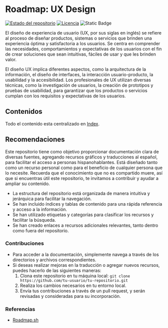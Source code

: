 # Roadmap: UX Design

[![Estado del repositorio](https://img.shields.io/badge/Estado-Activo-brightgreen.svg)](https://github.com/tyronejosee/roadmap_ux_design)
[![Licencia](https://img.shields.io/badge/Licencia-MIT-blue.svg)](https://opensource.org/licenses/MIT)
![Static Badge](https://img.shields.io/badge/pruebas-ready)

El diseño de experiencia de usuario (UX, por sus siglas en inglés) se refiere al proceso de diseñar productos, sistemas o servicios que brinden una experiencia óptima y satisfactoria a los usuarios. Se centra en comprender las necesidades, comportamientos y expectativas de los usuarios con el fin de crear soluciones que sean intuitivas, fáciles de usar y que les brinden valor.

El diseño UX implica diferentes aspectos, como la arquitectura de la información, el diseño de interfaces, la interacción usuario-producto, la usabilidad y la accesibilidad. Los profesionales de UX utilizan diversas técnicas, como la investigación de usuarios, la creación de prototipos y pruebas de usabilidad, para garantizar que los productos o servicios cumplan con los requisitos y expectativas de los usuarios.

## Contenidos

Todo el contenido esta centralizado en [Index](english/index.md).
## Recomendaciones

Este repositorio tiene como objetivo proporcionar documentación clara de diversas fuentes, agregando recursos gráficos y traducciones al español, para facilitar el acceso a personas hispanohablantes. Está diseñado tanto como un recurso personal como para el beneficio de cualquier persona que lo necesite. Recuerda que el conocimiento que no es compartido muere, así que si encuentras útil este repositorio, te invitamos a contribuir y ayudar a ampliar su contenido.

- La estructura del repositorio está organizada de manera intuitiva y jerárquica para facilitar la navegación.
- Se han incluido índices y tablas de contenido para una rápida referencia y acceso a la información.
- Se han utilizado etiquetas y categorías para clasificar los recursos y facilitar la búsqueda.
- Se han creado enlaces a recursos adicionales relevantes, tanto dentro como fuera del repositorio.

### Contribuciones

- Para acceder a la documentación, simplemente navega a través de los directorios y archivos correspondientes.
- Si deseas realizar mejoras en la traducción o agregar nuevos recursos, puedes hacerlo de las siguientes maneras:
  1. Clona este repositorio en tu máquina local: `git clone https://github.com/tu-usuario/tu-repositorio.git`
  2. Realiza los cambios necesarios en tu entorno local.
  3. Envía tus contribuciones a través de un pull request, y serán revisadas y consideradas para su incorporación.

### Referencias

- [Roadmap.sh](https://roadmap.sh/)
